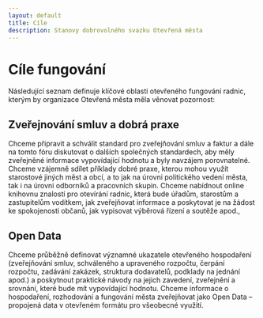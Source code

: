 ```yaml
---
layout: default
title: Cíle
description: Stanovy dobrovolného svazku Otevřená města
---
```



# Cíle fungování

Následující seznam definuje klíčové oblasti otevřeného fungování radnic,
kterým by organizace Otevřená města měla věnovat pozornost:

## Zveřejnování smluv a dobrá praxe

Chceme připravit a schválit standard pro zveřejňování smluv a faktur a dále
na tomto fóru diskutovat o dalších společných standardech, aby měly zveřejněné
informace vypovídající hodnotu a byly navzájem porovnatelné. Chceme vzájemně
sdílet příklady dobré praxe, kterou mohou využít starostové
jiných měst a obcí, a to jak na úrovni politického vedení města, tak i na úrovni
odborníků a pracovních skupin. Chceme nabídnout online knihovnu znalostí pro otevírání radnic, která bude úřadům,
starostům a zastupitelům vodítkem, jak zveřejňovat informace a poskytovat je
na žádost ke spokojenosti občanů, jak vypisovat výběrová řízení a soutěže apod.,

## Open Data

Chceme průběžně definovat významné ukazatele otevřeného hospodaření (zveřejňování smluv,
schváleného a upraveného rozpočtu, čerpání rozpočtu, zadávání zakázek, struktura dodavatelů,
podklady na jednání apod.) a poskytnout praktické návody na jejich zavedení, zveřejnění a
srovnání, které bude mít vypovídající hodnotu. Chceme informace o hospodaření,
rozhodování a fungování města zveřejňovat jako Open Data – propojená data
v otevřeném formátu pro všeobecné využití.